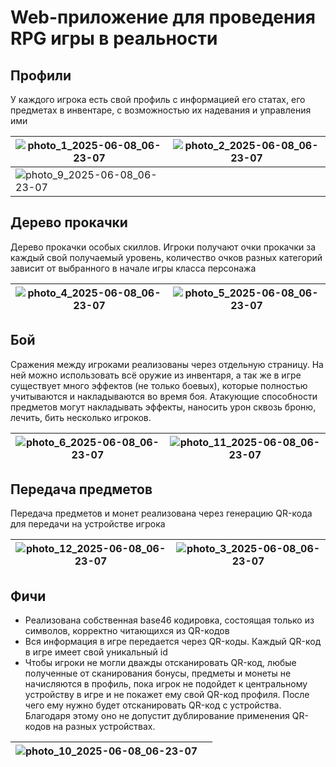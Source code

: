 # Web-приложение для проведения RPG игры в реальности

## Профили
У каждого игрока есть свой профиль с информацией его статах, его предметах в инвентаре, с возможностью их надевания и управления ими

| ![photo_1_2025-06-08_06-23-07](https://github.com/user-attachments/assets/7cf9f5a5-4263-4433-8d51-0622b21c41c4) | ![photo_2_2025-06-08_06-23-07](https://github.com/user-attachments/assets/ce49619c-dbb0-497e-922a-cf97d88e254f) |
| --- | --- |
| ![photo_9_2025-06-08_06-23-07](https://github.com/user-attachments/assets/02c42861-8fee-4732-8c88-652a9a3fd18d) |   |


## Дерево прокачки
Дерево прокачки особых скиллов. Игроки получают очки прокачки за каждый свой получаемый уровень, количество очков разных категорий зависит от выбранного в начале игры класса персонажа

| ![photo_4_2025-06-08_06-23-07](https://github.com/user-attachments/assets/663f9096-a0ae-4a9a-bab2-24649375c640) | ![photo_5_2025-06-08_06-23-07](https://github.com/user-attachments/assets/9b50198f-293f-426f-ba40-bb33aa0a16a9) |
| --- | --- |


## Бой
Сражения между игроками реализованы через отдельную страницу. На ней можно использовать всё оружие из инвентаря, а так же в игре существует много эффектов (не только боевых), которые полностью учитываются и накладываются во время боя. Атакующие способности предметов могут накладывать эффекты, наносить урон сквозь броню, лечить, бить несколько игроков.

| ![photo_6_2025-06-08_06-23-07](https://github.com/user-attachments/assets/1ec1cdda-7f99-41b4-805f-ca2dcea740fb) | ![photo_11_2025-06-08_06-23-07](https://github.com/user-attachments/assets/23546236-679d-4911-b26a-ebfad8808856) |
| --- | --- |


## Передача предметов
Передача предметов и монет реализована через генерацию QR-кода для передачи на устройстве игрока

| ![photo_12_2025-06-08_06-23-07](https://github.com/user-attachments/assets/49224c98-861e-4a40-a9f1-69279b331d96) | ![photo_3_2025-06-08_06-23-07](https://github.com/user-attachments/assets/e52171bb-ec91-46db-b520-9c2bcd4c9e27) |
| --- | --- |


## Фичи
- Реализована собственная base46 кодировка, состоящая только из символов, корректно читающихся из QR-кодов
- Вся информация в игре передается через QR-коды. Каждый QR-код в игре имеет свой уникальный id
- Чтобы игроки не могли дважды отсканировать QR-код, любые полученные от сканирования бонусы, предметы и монеты не начисляются в профиль, пока игрок не подойдет к центральному устройству в игре и не покажет ему свой QR-код профиля. После чего ему нужно будет отсканировать QR-код с устройства. Благодаря этому оно не допустит дублирование применения QR-кодов на разных устройствах.

| ![photo_10_2025-06-08_06-23-07](https://github.com/user-attachments/assets/f16e8547-0068-4b5b-94c8-068a15d13e71) |   |
| --- | --- |
